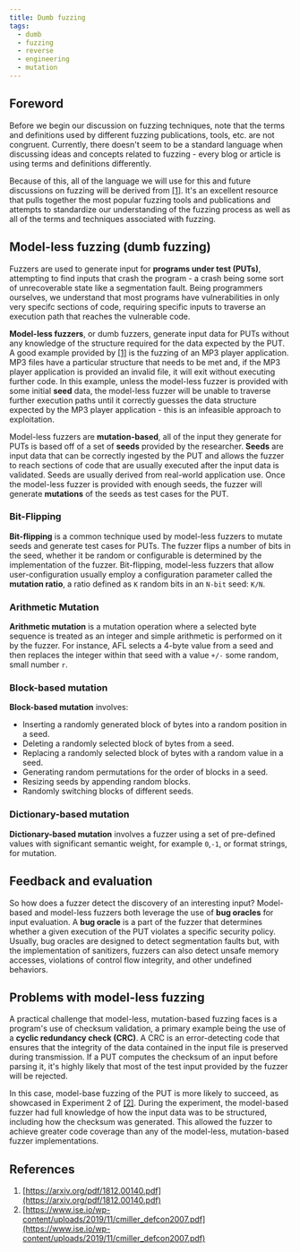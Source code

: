 ```yaml
---
title: Dumb fuzzing
tags:
  - dumb
  - fuzzing
  - reverse
  - engineering
  - mutation
---
```


## Foreword

Before we begin our discussion on fuzzing techniques, note that the terms and
definitions used by different fuzzing publications, tools, etc. are not
congruent. Currently, there doesn't seem to be a standard language when
discussing ideas and concepts related to fuzzing - every blog or article is
using terms and definitions differently.

Because of this, all of the language we will use for this and future discussions
on fuzzing will be derived from [[1]](#references). It's an excellent resource
that pulls together the most popular fuzzing tools and publications and attempts
to standardize our understanding of the fuzzing process as well as all of the
terms and techniques associated with fuzzing.

## Model-less fuzzing (dumb fuzzing)

Fuzzers are used to generate input for **programs under test (PUTs)**,
attempting to find inputs that crash the program - a crash being some sort of
unrecoverable state like a segmentation fault. Being programmers ourselves, we
understand that most programs have vulnerabilities in only very specifc sections
of code, requiring specific inputs to traverse an execution path that reaches
the vulnerable code.

**Model-less fuzzers**, or dumb fuzzers, generate input data for PUTs without
any knowledge of the structure required for the data expected by the PUT. A good
example provided by [[1]](#references) is the fuzzing of an MP3 player
application. MP3 files have a particular structure that needs to be met and, if
the MP3 player application is provided an invalid file, it will exit without
executing further code. In this example, unless the model-less fuzzer is
provided with some initial **seed** data, the model-less fuzzer will be unable
to traverse further execution paths until it correctly guesses the data
structure expected by the MP3 player application - this is an infeasible
approach to exploitation.

Model-less fuzzers are **mutation-based**, all of the input they generate for
PUTs is based off of a set of **seeds** provided by the researcher. **Seeds**
are input data that can be correctly ingested by the PUT and allows the fuzzer
to reach sections of code that are usually executed after the input data is
validated. Seeds are usually derived from real-world application use. Once the
model-less fuzzer is provided with enough seeds, the fuzzer will generate
**mutations** of the seeds as test cases for the PUT.

### Bit-Flipping

**Bit-flipping** is a common technique used by model-less fuzzers to mutate
seeds and generate test cases for PUTs. The fuzzer flips a number of bits in the
seed, whether it be random or configurable is determined by the implementation
of the fuzzer. Bit-flipping, model-less fuzzers that allow user-configuration
usually employ a configuration parameter called the **mutation ratio**, a ratio
defined as `K` random bits in an `N-bit` seed: `K/N`.

### Arithmetic Mutation

**Arithmetic mutation** is a mutation operation where a selected byte sequence
is treated as an integer and simple arithmetic is performed on it by the fuzzer.
For instance, AFL selects a 4-byte value from a seed and then replaces the
integer within that seed with a value `+/-` some random, small number `r`.

### Block-based mutation

**Block-based mutation** involves:

- Inserting a randomly generated block of bytes into a random position in a
  seed.
- Deleting a randomly selected block of bytes from a seed.
- Replacing a randomly selected block of bytes with a random value in a seed.
- Generating random permutations for the order of blocks in a seed.
- Resizing seeds by appending random blocks.
- Randomly switching blocks of different seeds.

### Dictionary-based mutation

**Dictionary-based mutation** involves a fuzzer using a set of pre-defined
values with significant semantic weight, for example `0`,`-1`, or format
strings, for mutation.

## Feedback and evaluation

So how does a fuzzer detect the discovery of an interesting input? Model-based
and model-less fuzzers both leverage the use of **bug oracles** for input
evaluation. A **bug oracle** is a part of the fuzzer that determines whether a
given execution of the PUT violates a specific security policy. Usually, bug
oracles are designed to detect segmentation faults but, with the implementation
of sanitizers, fuzzers can also detect unsafe memory accesses, violations of
control flow integrity, and other undefined behaviors.

## Problems with model-less fuzzing

A practical challenge that model-less, mutation-based fuzzing faces is a
program's use of checksum validation, a primary example being the use of a
**cyclic redundancy check (CRC)**. A CRC is an error-detecting code that ensures
that the integrity of the data contained in the input file is preserved during
transmission. If a PUT computes the checksum of an input before parsing it, it's
highly likely that most of the test input provided by the fuzzer will be
rejected.

In this case, model-base fuzzing of the PUT is more likely to succeed, as
showcased in Experiment 2 of [[2]](#references). During the experiment, the
model-based fuzzer had full knowledge of how the input data was to be
structured, including how the checksum was generated. This allowed the fuzzer to
achieve greater code coverage than any of the model-less, mutation-based fuzzer
implementations.

## References

1. [https://arxiv.org/pdf/1812.00140.pdf](https://arxiv.org/pdf/1812.00140.pdf)
2. [https://www.ise.io/wp-content/uploads/2019/11/cmiller_defcon2007.pdf](https://www.ise.io/wp-content/uploads/2019/11/cmiller_defcon2007.pdf)

